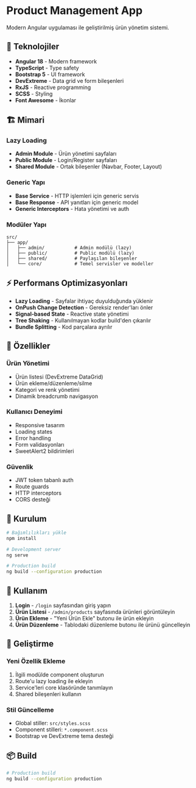 # Product Management App

Modern Angular uygulaması ile geliştirilmiş ürün yönetim sistemi.

## 🚀 Teknolojiler

- **Angular 18** - Modern framework
- **TypeScript** - Type safety
- **Bootstrap 5** - UI framework
- **DevExtreme** - Data grid ve form bileşenleri
- **RxJS** - Reactive programming
- **SCSS** - Styling
- **Font Awesome** - İkonlar

## 🏗️ Mimari

### Lazy Loading
- **Admin Module** - Ürün yönetimi sayfaları
- **Public Module** - Login/Register sayfaları
- **Shared Module** - Ortak bileşenler (Navbar, Footer, Layout)

### Generic Yapı
- **Base Service** - HTTP işlemleri için generic servis
- **Base Response** - API yanıtları için generic model
- **Generic Interceptors** - Hata yönetimi ve auth

### Modüler Yapı
```
src/
├── app/
│   ├── admin/           # Admin modülü (lazy)
│   ├── public/          # Public modülü (lazy)
│   ├── shared/          # Paylaşılan bileşenler
│   └── core/            # Temel servisler ve modeller
```

## ⚡ Performans Optimizasyonları

- **Lazy Loading** - Sayfalar ihtiyaç duyulduğunda yüklenir
- **OnPush Change Detection** - Gereksiz render'ları önler
- **Signal-based State** - Reactive state yönetimi
- **Tree Shaking** - Kullanılmayan kodlar build'den çıkarılır
- **Bundle Splitting** - Kod parçalara ayrılır

## 🔧 Özellikler

### Ürün Yönetimi
- Ürün listesi (DevExtreme DataGrid)
- Ürün ekleme/düzenleme/silme
- Kategori ve renk yönetimi
- Dinamik breadcrumb navigasyon

### Kullanıcı Deneyimi
- Responsive tasarım
- Loading states
- Error handling
- Form validasyonları
- SweetAlert2 bildirimleri

### Güvenlik
- JWT token tabanlı auth
- Route guards
- HTTP interceptors
- CORS desteği

## 🚀 Kurulum

```bash
# Bağımlılıkları yükle
npm install

# Development server
ng serve

# Production build
ng build --configuration production
```

## 📱 Kullanım

1. **Login** - `/login` sayfasından giriş yapın
2. **Ürün Listesi** - `/admin/products` sayfasında ürünleri görüntüleyin
3. **Ürün Ekleme** - "Yeni Ürün Ekle" butonu ile ürün ekleyin
4. **Ürün Düzenleme** - Tablodaki düzenleme butonu ile ürünü güncelleyin

## 🔧 Geliştirme

### Yeni Özellik Ekleme
1. İlgili modülde component oluşturun
2. Route'u lazy loading ile ekleyin
3. Service'leri core klasöründe tanımlayın
4. Shared bileşenleri kullanın

### Stil Güncelleme
- Global stiller: `src/styles.scss`
- Component stilleri: `*.component.scss`
- Bootstrap ve DevExtreme tema desteği

## 📦 Build

```bash
# Production build
ng build --configuration production

